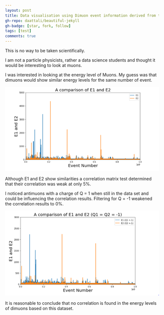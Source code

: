 ```yaml
---
layout: post
title: Data visualisation using Dimuon event information derived from the run2010B public Mu dataset
gh-repo: daattali/beautiful-jekyll
gh-badge: [star, fork, follow]
tags: [test]
comments: true
---
```



This is no way to be taken scientifically.

I am not a particle physicists, rather a data science students and thought it would be interesting to look at muons.

I was interested in looking at the energy level of Muons.
My guess was that dimuons would show similar energy levels for the same number of event.

![Comparing total energy levels (momentum P) of both Muons](https://github.com/JefNtungila/Data-story-telling-using-public-data-from-CERN-Run2010B-public-Mu-dataset-/blob/master/E1%20and%20E2.PNG)

Although E1 and E2 show similarities a correlation matrix test determined that their correlation was weak at only 5%.

I noticed antimuons with a charge of Q = 1 when still in the data set and could be influencing the correlation results. Filtering for Q = -1 weakened the correlation results to 0%.


![Comparing total energy levels (momentum P) of both Muons filtered for Q= -1](https://github.com/JefNtungila/Data-story-telling-using-public-data-from-CERN-Run2010B-public-Mu-dataset-/blob/master/E1%20and%20E2%20Q%20is%20min%201.PNG)

It is reasonable to conclude that no correlation is found in the energy levels of dimuons based on this dataset.




